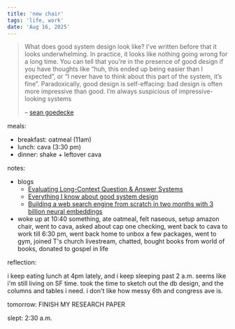 ```yaml
---
title: 'new chair'
tags: 'life, work'
date: 'Aug 16, 2025'
---
```


> What does good system design look like? I’ve written before that it looks underwhelming. In practice, it looks like nothing going wrong for a long time. You can tell that you’re in the presence of good design if you have thoughts like “huh, this ended up being easier than I expected”, or “I never have to think about this part of the system, it’s fine”. Paradoxically, good design is self-effacing: bad design is often more impressive than good. I’m always suspicious of impressive-looking systems
>
> – [sean goedecke](https://www.seangoedecke.com/good-system-design/)

meals:

- breakfast: oatmeal (11am)
- lunch: cava (3:30 pm)
- dinner: shake + leftover cava

notes:

- blogs
  - [Evaluating Long-Context Question & Answer Systems](https://eugeneyan.com/writing/qa-evals/)
  - [Everything I know about good system design](https://www.seangoedecke.com/good-system-design/)
  - [Building a web search engine from scratch in two months with 3 billion neural embeddings](https://blog.wilsonl.in/search-engine/)
- woke up at 10:40 something, ate oatmeal, felt naseous, setup amazon chair, went to cava, asked about cap one checking, went back to cava to work till 6:30 pm, went back home to unbox a few packages, went to gym, joined T's church livestream, chatted, bought books from world of books, donated to gospel in life

reflection:

i keep eating lunch at 4pm lately, and i keep sleeping past 2 a.m. seems like i'm still living on SF time. took the time to sketch out the db design, and the columns and tables i need. i don't like how messy 6th and congress ave is.

tomorrow: FINISH MY RESEARCH PAPER

slept: 2:30 a.m.

